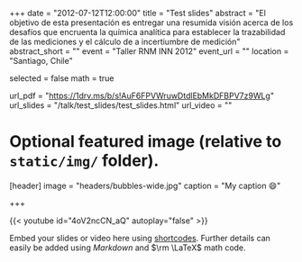 +++
date = "2012-07-12T12:00:00"
title = "Test slides"
abstract = "El objetivo de esta presentación es entregar una resumida visión acerca de los desafíos que encruenta la química analítica para establecer la trazabilidad de las mediciones y el cálculo de a incertiumbre de medición"
abstract_short = ""
event = "Taller RNM INN 2012"
event_url = ""
location = "Santiago, Chile"

selected = false
math = true

url_pdf = "https://1drv.ms/b/s!AuF6FPVWruwDtdlEbMkDFBPV7z9WLg"
url_slides = "/talk/test_slides/test_slides.html"
url_video = ""

# Optional featured image (relative to `static/img/` folder).
[header]
image = "headers/bubbles-wide.jpg"
caption = "My caption :smile:"

+++

{{< youtube id="4oV2ncCN_aQ" autoplay="false" >}}

Embed your slides or video here using [shortcodes](https://gcushen.github.io/hugo-academic-demo/post/writing-markdown-latex/). Further details can easily be added using *Markdown* and $\rm \LaTeX$ math code. 
